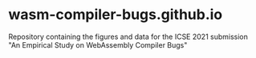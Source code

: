 # wasm-compiler-bugs.github.io
Repository containing the figures and data for the ICSE 2021 submission "An Empirical Study on WebAssembly Compiler Bugs"
